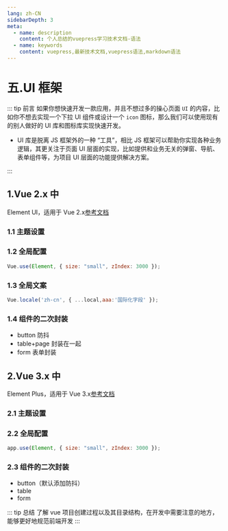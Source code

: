 ```yaml
---
lang: zh-CN
sidebarDepth: 3
meta:
  - name: description
    content: 个人总结的vuepress学习技术文档-语法
  - name: keywords
    content: vuepress,最新技术文档,vuepress语法,markdown语法
---
```


# 五.UI 框架

::: tip 前言
如果你想快速开发一款应用，并且不想过多的操心页面 `UI` 的内容，比如你不想去实现一个下拉 UI 组件或设计一个 `icon` 图标，那么我们可以使用现有的别人做好的 UI 库和图标库实现快速开发。

- UI 库是脱离 JS 框架外的一种 “工具”，相比 JS 框架可以帮助你实现各种业务逻辑，其更关注于页面 UI 层面的实现，比如提供和业务无关的弹窗、导航、表单组件等，为项目 UI 层面的功能提供解决方案。
<!-- - 图标库，就是汇聚了大量图标的仓库，在这样的仓库中我们可以查找并下载我们想要的图标，甚至还可以制定颜色和大小，在项目中使用图标库可以为我们的项目制定统一的图标管理标准，同时一定程度上也可以减少项目图片的数量。 -->

:::

## 1.Vue 2.x 中

Element UI，适用于 Vue 2.x[参考文档](http://element-cn.eleme.io/#/zh-CN)

### 1.1 主题设置

### 1.2 全局配置

```js
Vue.use(Element, { size: "small", zIndex: 3000 });
```

### 1.3 全局文案

```js
Vue.locale('zh-cn', { ...local,aaa:'国际化字段' });
```
### 1.4 组件的二次封装

- button 防抖
- table+page 封装在一起
- form 表单封装

## 2.Vue 3.x 中

Element Plus，适用于 Vue 3.x[参考文档](https://element-plus.gitee.io/zh-CN/)

### 2.1 主题设置

### 2.2 全局配置

```js
app.use(Element, { size: "small", zIndex: 3000 });
```

### 2.3 组件的二次封装

- button（默认添加防抖）
- table
- form

<!-- ## 3.图标库

对一些碎图我们可以用图标库管理，转换为字体图标，通过样式来控制图片的大小和颜色，比单纯管理图片更加方便。

### 3.1 Iconfont 的使用

- 使用 Iconfont 下载选择的图标，然后将文件夹中的 `iconfont.css`、`iconfont.eot`、`iconfont.svg`、`iconfont.ttf` 和 `iconfont.woff` 文件统一放到 assets 文件夹的 iconfont 中
- 将 iconfont.css 引入到入口文件中

  ```js
  // main.js
  import "./assets/iconfont/iconfont.css"
  ```

- 添加样式名称的方式来进行图标的使用
  ```vue
  <template>
    <div id="app">
      <router-view />
      <tabbar>
        <tabbar-item :link="{ name: 'demo' }">
          <span slot="icon" class="iconfont icon-bulb"></span>
          <span slot="label">Demo</span>
        </tabbar-item>
        <tabbar-item>
          <span slot="icon" class="iconfont icon-experiment"></span>
          <span slot="label">实验室</span>
        </tabbar-item>
        <tabbar-item>
          <span slot="icon" class="iconfont icon-deploymentunit"></span>
          <span slot="label">关于</span>
        </tabbar-item>
      </tabbar>
    </div>
  </template>
  ```

::: tip 其他图标库

- [Font Awesome](https://fontawesome.com)：世界上最受欢迎且最易于使用的图标集
- [Ionicons](https://ionicons.com/) ：精美的开源图标库，可以用于 Web，iOS，Android 和桌面应用程序
- [Themify](https://themify.me/themify-icons)：一套用于网页设计和应用程序的完整图标
  ::: -->

::: tip 总结
了解 vue 项目创建过程以及其目录结构，在开发中需要注意的地方，能够更好地规范前端开发
:::
